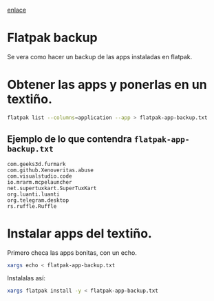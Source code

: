 [enlace](https://www.reddit.com/r/linux/comments/u3wcm7/easy_flatpak_apps_backupinstallation/)

# Flatpak backup
Se vera como hacer un backup de las apps instaladas en flatpak.

# Obtener las apps y ponerlas en un textiño.
```bash
flatpak list --columns=application --app > flatpak-app-backup.txt
```

## Ejemplo de lo que contendra `flatpak-app-backup.txt`
```
com.geeks3d.furmark
com.github.Xenoveritas.abuse
com.visualstudio.code
io.mrarm.mcpelauncher
net.supertuxkart.SuperTuxKart
org.luanti.luanti
org.telegram.desktop
rs.ruffle.Ruffle
```


# Instalar apps del textiño.
Primero checa las apps bonitas, con un echo.
```bash
xargs echo < flatpak-app-backup.txt
```

Instalalas así:
```bash
xargs flatpak install -y < flatpak-app-backup.txt
```